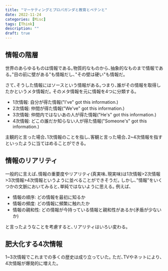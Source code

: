 ```yaml
---
title: "マーケティングとプロパガンダと教育とペテンと"
date: 2022-11-24
categories: [Misc]
tags: [Think]
description: ""
draft: true
---
```



## 情報の階層
世界のあらゆるものは情報である｡物質的なものから､抽象的なものまで情報である｡"目の前に壁がある"も情報だし､"その壁は硬い"も情報だ｡

さて､そうした情報にはソースという情報がある｡つまり､誰がその情報を取得したかというメタ情報だ｡
そのメタ情報を元に情報を4つに分類する｡

- 1次情報: 自分が得た情報("I've" got this information.)
- 2次情報: 仲間が得た情報("We've" got this information.)
- 3次情報: 仲間内ではないあの人が得た情報("He's" got this information.)
- 4次情報: どこの誰だか知らない人が得た情報("Someone's" got this information.)

主観的と言った場合､1次情報のことを指し､客観と言った場合､2~4次情報を指すといったように当てはめることができる｡

## 情報のリアリティ
一般的に言えば､情報の重要度やリアリティ(真実味､現実味)は1次情報>2次情報>3次情報>4次情報というように並べることができそうだ｡
しかし､"情報"をいくつかの文脈においてみると､単純ではないように思える｡
例えば､
- 情報の順序: どの情報を最初に知るか
- 情報の頻度: どの情報に頻繁に触れたか
- 情報の親和性: どの情報が今持っている情報と親和性があるか(矛盾が少ないか)

と言ったようなことを考慮すると､リアリティはいろい変わる｡


## 肥大化する4次情報
1~3次情報でこれまでの多くの歴史は成り立っていた｡
ただ､TVやネットにより､4次情報が爆発的に増えた｡
